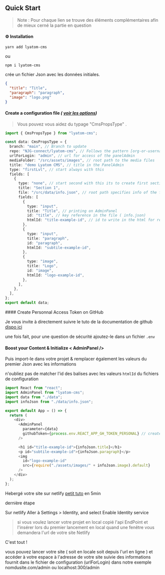 ## Quick Start

> Note : Pour chaque lien se trouve des éléments complémentaires afin de mieux cerné la partie en question

<div id="installation"></div>

#### ⚙️ Installation

```
yarn add lyatom-cms
```

ou

```
npm i lyatom-cms
```

crée un fichier Json avec les données initiales.

```json
{
  "title": "Title",
  "paragraph": "paragraph",
  "image": "logo.png"
}
```

<div id="configuration"></div>

#### Create a configuration file _( [voir les options](../configurationFile.md))_

> Vous pouvez vous aidez du typage "CmsPropsType" .

```typescript
import { CmsPropsType } from "lyatom-cms";

const data: CmsPropsType = {
  branch: "main", // Branch to update
  repo: "NJG-connect/lyatom-cms", // Follows the pattern [org-or-username]/[repo-name]
  urlForLogin: "admin", // url for access of the panelAdmin
  mediaFolder: "/src/assets/images", // root path to the media files
  title: "demo Lyatom CMS", // title in the PanelAdmin
  type: "firstLvl", // start always with this
  fields: [
    {
      type: "none", // start second with this its to create first section on Panel
      title: "Section 1",
      file: "/src/data/info.json", // root path specifies info of the first section
      fields: [
        {
          type: "input",
          title: "Title", // printing on AdminPanel
          id: "title", // key reference in the file ( info.json)
          htmlId: "title-example-id", // id to write in the html for real time editing
        },
        {
          type: "input",
          title: "paragraph",
          id: "paragraph",
          htmlId: "subtile-example-id",
        },
        {
          type: "image",
          title: "Logo",
          id: "image",
          htmlId: "logo-example-id",
        },
      ],
    },
  ],
};
export default data;
```

<div id="pat"></div>
#### Create Personnal Access Token on GitHub

Je vous invite à directement suivre le tuto de la documentation de github [dispo ici](https://docs.github.com/en/authentication/keeping-your-account-and-data-secure/creating-a-personal-access-token)

une fois fait, pour une question de sécurité ajoutez-le dans un fichier `.env`

<div id="initAdminPanel"></div>

#### Boost your Content & Initialize < AdminPanel />

Puis import-le dans votre projet & remplacer également les valeurs du premier Json avec les informations

n'oubliez pas de matcher l'id des balises avec les valeurs `htmlId` du fichiers de configuration

```javascript
import React from "react";
import AdminPanel from "lyatom-cms";
import data from "./data";
import infoJson from "./data/info.json";

export default App = () => {
  return (
    <div>
      <AdminPanel
        parameter={data}
        githubToken={process.env.REACT_APP_GH_TOKEN_PERSONAL} // create a PAT on github and add it to the .env
      />

      <h1 id="title-example-id">{infoJson.title}</h1>
      <p id="subtile-example-id">{infoJson.paragraph}</p>
      <img
        id="logo-example-id"
        src={require("./assets/images/" + infoJson.image).default}
      />
    </div>
  );
};
```

Hebergé votre site sur netlify [petit tuto](https://www.netlify.com/blog/2016/10/27/a-step-by-step-guide-deploying-a-static-site-or-single-page-app/) en 5min

dernière étape

Sur netlify Aller à Settings > Identity, and select Enable Identity service

> si vous voulez lancer votre projet en local copié l'api EndPoint et l'insérer lors du premier lancement en local quand une fenêtre vous demandera l'url de votre site Netlify

C'est tout !

vous pouvez lancer votre site ( soit en locale soit depuis l'url en ligne ) et accéder à votre espace à l'adresse de votre site suivie des informations fournit dans le fichier de configuration (urlForLogin) dans notre exemple nomdusite.com/admin ou localhost:300/admin
